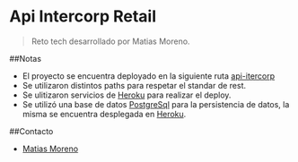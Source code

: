 # Api Intercorp Retail

> Reto tech desarrollado por Matias Moreno.

##Notas
- El proyecto se encuentra deployado en la siguiente ruta [api-itercorp](https://api-intercorp.herokuapp.com/swagger-ui.html)
- Se utilizaron distintos paths para respetar el standar de rest.
- Se ulitizaron servicios de [Heroku](https://www.heroku.com) para realizar el deploy.
- Se utilizó una base de datos  [PostgreSql](https://www.postgresql.org/) para la persistencia de datos, la misma se encuentra desplegada en [Heroku](https://www.heroku.com).

##Contacto
- [Matias Moreno](mailto:matiasmoreno876@gmail.com)

